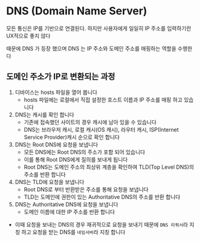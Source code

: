 # DNS (Domain Name Server)

모든 통신은 IP를 기반으로 연결된다. 하지만 사용자에게 일일히 IP 주소를 입력하기란 UX적으로 좋지 않다

때문에 DNS 가 등장 했으며 DNS 는 IP 주소와 도메인 주소를 매핑하는 역할을 수행한다

## 도메인 주소가 IP로 변환되는 과정

1. 디바이스는 hosts 파일을 열어 봅니다
   - hosts 파일에는 로컬에서 직접 설정한 호스트 이름과 IP 주소를 매핑 하고 있습니다
2. DNS는 캐시를 확인 합니다
   - 기존에 접속했던 사이트의 경우 캐시에 남아 있을 수 있습니다
   - DNS는 브라우저 캐시, 로컬 캐시(OS 캐시), 라우터 캐시, ISP(Internet Service Provider)캐시 순으로 확인 합니다
3. DNS는 Root DNS에 요청을 보냅니다
   - 모든 DNS에는 Root DNS의 주소가 포함 되어 있습니다
   - 이를 통해 Root DNS에게 질의를 보내게 됩니다
   - Root DNS는 도메인 주소의 최상위 계층을 확인하여 TLD(Top Level DNS)의 주소를 반환 합니다
4. DNS는 TLD에 요청을 보냅니다
   - Root DNS로 부터 반환받은 주소를 통해 요청을 보냅니다
   - TLD는 도메인에 권한이 있는 Authoritative DNS의 주소를 반환 합니다
5. DNS는 Authoritative DNS에 요청을 보냅니다
   - 도메인 이름에 대한 IP 주소를 반환 합니다

- 이때 요청을 보내는 DNS의 경우 재귀적으로 요청을 보내기 때문에 `DNS 리쿼서`라 지칭 하고 요청을 받는 DNS를 `네임서버`라 지칭 합니다

